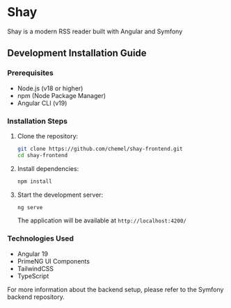 # Shay

Shay is a modern RSS reader built with Angular and Symfony

## Development Installation Guide

### Prerequisites

- Node.js (v18 or higher)
- npm (Node Package Manager)
- Angular CLI (v19)

### Installation Steps

1. Clone the repository:
   ```bash
   git clone https://github.com/chemel/shay-frontend.git
   cd shay-frontend
   ```

2. Install dependencies:
   ```bash
   npm install
   ```

3. Start the development server:
   ```bash
   ng serve
   ```
   The application will be available at `http://localhost:4200/`

### Technologies Used

- Angular 19
- PrimeNG UI Components
- TailwindCSS
- TypeScript

For more information about the backend setup, please refer to the Symfony backend repository.
